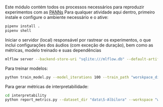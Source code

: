 Este módulo contém todos os processos necessários para reproduzir experimentos
com as [PANNs](https://ieeexplore.ieee.org/abstract/document/9229505/)
Para qualquer atividade aqui dentro, primeiro instale e configure o ambiente necessário e o ative:

```bash
pipenv install .
pipenv shell
```

Iniciar o servidor (local) responsável por rastrear os experimentos, o que inclui configurações dos áudios (com exceção de duração), bem como as métricas, modelo treinado e suas dependências
```bash
mlflow server --backend-store-uri "sqlite:///mlflow.db" --default-artifact-root "file:///abspath/PIDL/panns/mlruns"
```

Para treinar modelos:
```bash
python train_model.py --model_iterations 100 --train_path "worskpace_dir\features\waveform.h5" --experiment_name "PANNs default settings" --pretrained_path "pretrained\models\Cnn14.pth"
```

Para gerar métricas de interpretabilidade:
```bash
cd interpretability
python report_metrics.py --dataset_dir "data\S-Albilora" --workspace "workspace\features\waveform.h5" --run_id run_id
```